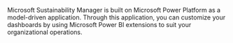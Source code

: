 Microsoft Sustainability Manager is built on Microsoft Power Platform as a model-driven application. Through this application, you can customize your dashboards by using Microsoft Power BI extensions to suit your organizational operations. 